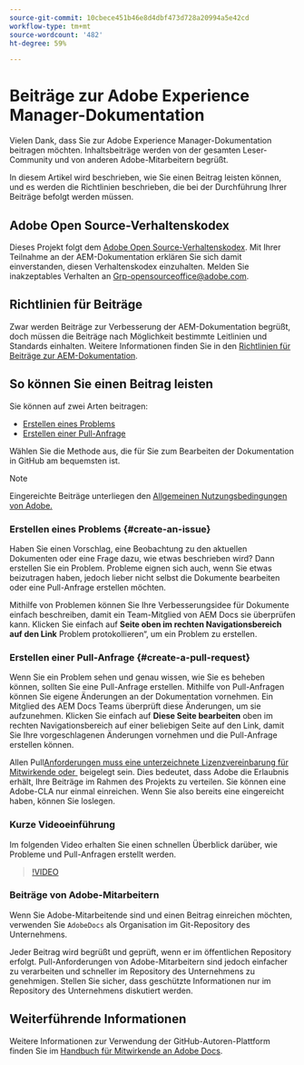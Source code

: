 ```yaml
---
source-git-commit: 10cbece451b46e8d4dbf473d728a20994a5e42cd
workflow-type: tm+mt
source-wordcount: '482'
ht-degree: 59%

---
```

# Beiträge zur Adobe Experience Manager-Dokumentation

Vielen Dank, dass Sie zur Adobe Experience Manager-Dokumentation beitragen möchten. Inhaltsbeiträge werden von der gesamten Leser-Community und von anderen Adobe-Mitarbeitern begrüßt.

In diesem Artikel wird beschrieben, wie Sie einen Beitrag leisten können, und es werden die Richtlinien beschrieben, die bei der Durchführung Ihrer Beiträge befolgt werden müssen.

## Adobe Open Source-Verhaltenskodex

Dieses Projekt folgt dem [Adobe Open Source-Verhaltenskodex](code-of-conduct.md). Mit Ihrer Teilnahme an der AEM-Dokumentation erklären Sie sich damit einverstanden, diesen Verhaltenskodex einzuhalten. Melden Sie inakzeptables Verhalten an [Grp-opensourceoffice@adobe.com](mailto:Grp-opensourceoffice@adobe.com).

## Richtlinien für Beiträge

Zwar werden Beiträge zur Verbesserung der AEM-Dokumentation begrüßt, doch müssen die Beiträge nach Möglichkeit bestimmte Leitlinien und Standards einhalten. Weitere Informationen finden Sie in den [Richtlinien für Beiträge zur AEM-Dokumentation](guidelines.md).

## So können Sie einen Beitrag leisten

Sie können auf zwei Arten beitragen:

* [Erstellen eines Problems](#create-an-issue)
* [Erstellen einer Pull-Anfrage](#create-a-pull-request)

Wählen Sie die Methode aus, die für Sie zum Bearbeiten der Dokumentation in GitHub am bequemsten ist.

>[!NOTE]
>
>Eingereichte Beiträge unterliegen den [Allgemeinen Nutzungsbedingungen von Adobe.](https://www.adobe.com/de/legal/terms.html)

### Erstellen eines Problems {#create-an-issue}

Haben Sie einen Vorschlag, eine Beobachtung zu den aktuellen Dokumenten oder eine Frage dazu, wie etwas beschrieben wird? Dann erstellen Sie ein Problem. Probleme eignen sich auch, wenn Sie etwas beizutragen haben, jedoch lieber nicht selbst die Dokumente bearbeiten oder eine Pull-Anfrage erstellen möchten.

Mithilfe von Problemen können Sie Ihre Verbesserungsidee für Dokumente einfach beschreiben, damit ein Team-Mitglied von AEM Docs sie überprüfen kann. Klicken Sie einfach auf **Seite oben im rechten Navigationsbereich auf den Link** Problem protokollieren“, um ein Problem zu erstellen.

### Erstellen einer Pull-Anfrage {#create-a-pull-request}

Wenn Sie ein Problem sehen und genau wissen, wie Sie es beheben können, sollten Sie eine Pull-Anfrage erstellen. Mithilfe von Pull-Anfragen können Sie eigene Änderungen an der Dokumentation vornehmen. Ein Mitglied des AEM Docs Teams überprüft diese Änderungen, um sie aufzunehmen. Klicken Sie einfach auf **Diese Seite bearbeiten** oben im rechten Navigationsbereich auf einer beliebigen Seite auf den Link, damit Sie Ihre vorgeschlagenen Änderungen vornehmen und die Pull-Anfrage erstellen können.

Allen Pull[Anforderungen muss eine unterzeichnete Lizenzvereinbarung für Mitwirkende oder &#x200B;](https://opensource.adobe.com/cla.html) beigelegt sein. Dies bedeutet, dass Adobe die Erlaubnis erhält, Ihre Beiträge im Rahmen des Projekts zu verteilen. Sie können eine Adobe-CLA nur einmal einreichen. Wenn Sie also bereits eine eingereicht haben, können Sie loslegen.

### Kurze Videoeinführung

Im folgenden Video erhalten Sie einen schnellen Überblick darüber, wie Probleme und Pull-Anfragen erstellt werden.

>[!VIDEO](https://video.tv.adobe.com/v/27069)

### Beiträge von Adobe-Mitarbeitern

Wenn Sie Adobe-Mitarbeitende sind und einen Beitrag einreichen möchten, verwenden Sie `AdobeDocs` als Organisation im Git-Repository des Unternehmens.

Jeder Beitrag wird begrüßt und geprüft, wenn er im öffentlichen Repository erfolgt. Pull-Anforderungen von Adobe-Mitarbeitern sind jedoch einfacher zu verarbeiten und schneller im Repository des Unternehmens zu genehmigen. Stellen Sie sicher, dass geschützte Informationen nur im Repository des Unternehmens diskutiert werden.

## Weiterführende Informationen

Weitere Informationen zur Verwendung der GitHub-Autoren-Plattform finden Sie im [Handbuch für Mitwirkende an Adobe Docs](https://experienceleague.adobe.com/de/docs/contributor/contributor-guide/introduction).
